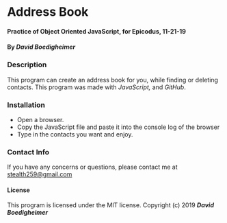 # Address Book
#### Practice of Object Oriented JavaScript, for Epicodus, 11-21-19
#### By _David Boedigheimer_

### Description
This program can create an address book for you, while finding or deleting contacts. This program was made with _JavaScript,_ and _GitHub_.

### Installation
* Open a browser.
* Copy the JavaScript file and paste it into the console log of the browser
* Type in the contacts you want and enjoy.

### Contact Info
If you have any concerns or questions, please contact me at stealth259@gmail.com

#### License
This program is licensed under the MIT license.
Copyright (c) 2019 _**David Boedigheimer**_
